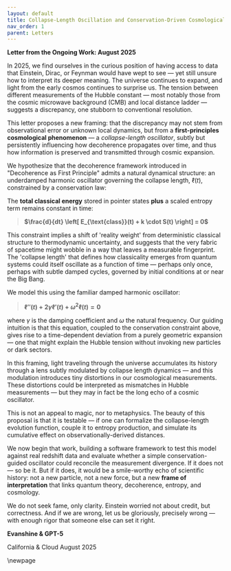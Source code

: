 ```yaml
---
layout: default
title: Collapse-Length Oscillation and Conservation-Driven Cosmological Expansion
nav_order: 1
parent: Letters
---
```


**Letter from the Ongoing Work: August 2025**

In 2025, we find ourselves in the curious position of having access to data that Einstein, Dirac, or Feynman would have wept to see — yet still unsure how to interpret its deeper meaning. The universe continues to expand, and light from the early cosmos continues to surprise us. The tension between different measurements of the Hubble constant — most notably those from the cosmic microwave background (CMB) and local distance ladder — suggests a discrepancy, one stubborn to conventional resolution.

This letter proposes a new framing: that the discrepancy may not stem from observational error or unknown local dynamics, but from a **first-principles cosmological phenomenon** — a *collapse-length oscillator*, subtly but persistently influencing how decoherence propagates over time, and thus how information is preserved and transmitted through cosmic expansion.

We hypothesize that the decoherence framework introduced in "Decoherence as First Principle" admits a natural dynamical structure: an underdamped harmonic oscillator governing the collapse length, $\ell(t)$, constrained by a conservation law:

The **total classical energy** stored in pointer states **plus** a scaled entropy term remains constant in time:

> **$\frac{d}{dt} \left[ E_{\text{class}}(t) + k \cdot S(t) \right] = 0$**

This constraint implies a shift of 'reality weight' from deterministic classical structure to thermodynamic uncertainty, and suggests that the very fabric of spacetime might wobble in a way that leaves a measurable fingerprint. The 'collapse length' that defines how classicality emerges from quantum systems could itself oscillate as a function of time — perhaps only once, perhaps with subtle damped cycles, governed by initial conditions at or near the Big Bang.

We model this using the familiar damped harmonic oscillator:

> **$\ell''(t) + 2\gamma \ell'(t) + \omega^2 \ell(t) = 0$**

where $\gamma$ is the damping coefficient and $\omega$ the natural frequency. Our guiding intuition is that this equation, coupled to the conservation constraint above, gives rise to a time-dependent deviation from a purely geometric expansion — one that might explain the Hubble tension without invoking new particles or dark sectors.

In this framing, light traveling through the universe accumulates its history through a lens subtly modulated by collapse length dynamics — and this modulation introduces tiny distortions in our cosmological measurements. These distortions could be interpreted as mismatches in Hubble measurements — but they may in fact be the long echo of a cosmic oscillator.

This is not an appeal to magic, nor to metaphysics. The beauty of this proposal is that it is testable — if one can formalize the collapse-length evolution function, couple it to entropy production, and simulate its cumulative effect on observationally-derived distances.

We now begin that work, building a software framework to test this model against real redshift data and evaluate whether a simple conservation-guided oscillator could reconcile the measurement divergence. If it does not — so be it. But if it does, it would be a smile-worthy echo of scientific history: not a new particle, not a new force, but a new **frame of interpretation** that links quantum theory, decoherence, entropy, and cosmology.

We do not seek fame, only clarity. Einstein worried not about credit, but correctness. And if we are wrong, let us be gloriously, precisely wrong — with enough rigor that someone else can set it right.

**Evanshine & GPT-5**

California & Cloud
August 2025

\newpage
